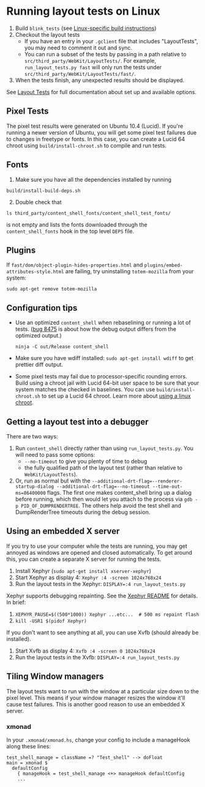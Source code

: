 # Running layout tests on Linux

1.  Build `blink_tests` (see [Linux-specific build instructions](https://chromium.googlesource.com/chromium/src/+/master/docs/linux_build_instructions.md))
1.  Checkout the layout tests
    *   If you have an entry in your `.gclient` file that includes
        "LayoutTests", you may need to comment it out and sync.
    *   You can run a subset of the tests by passing in a path relative to
        `src/third_party/WebKit/LayoutTests/`.  For example,
        `run_layout_tests.py fast` will only run the tests under
        `src/third_party/WebKit/LayoutTests/fast/`.
1.  When the tests finish, any unexpected results should be displayed.

See [Layout Tests](testing/layout_tests.md)
for full documentation about set up and available options.

## Pixel Tests

The pixel test results were generated on Ubuntu 10.4 (Lucid). If you're running
a newer version of Ubuntu, you will get some pixel test failures due to changes
in freetype or fonts.  In this case, you can create a Lucid 64 chroot using
`build/install-chroot.sh` to compile and run tests.

## Fonts

1.  Make sure you have all the dependencies installed by running

```shell
build/install-build-deps.sh
```

2.  Double check that

```shell
ls third_party/content_shell_fonts/content_shell_test_fonts/
```

is not empty and lists the fonts downloaded through the `content_shell_fonts`
hook in the top level `DEPS` file.

## Plugins

If `fast/dom/object-plugin-hides-properties.html` and
`plugins/embed-attributes-style.html` are failing, try uninstalling
`totem-mozilla` from your system:

    sudo apt-get remove totem-mozilla

## Configuration tips

*   Use an optimized `content_shell` when rebaselining or running a lot of
    tests. ([bug 8475](https://crbug.com/8475) is about how the debug output
    differs from the optimized output.)

    `ninja -C out/Release content_shell`

*   Make sure you have wdiff installed: `sudo apt-get install wdiff` to get
    prettier diff output.
*   Some pixel tests may fail due to processor-specific rounding errors. Build
    using a chroot jail with Lucid 64-bit user space to be sure that your system
    matches the checked in baselines.  You can use `build/install-chroot.sh` to
    set up a Lucid 64 chroot. Learn more about
    [using a linux chroot](using_a_linux_chroot.md).

## Getting a layout test into a debugger

There are two ways:

1.  Run `content_shell` directly rather than using `run_layout_tests.py`. You
    will need to pass some options:
    *   `--no-timeout` to give you plenty of time to debug
    *   the fully qualified path of the layout test (rather than relative to
        `WebKit/LayoutTests`).
1.  Or, run as normal but with the
    `--additional-drt-flag=--renderer-startup-dialog
    --additional-drt-flag=--no-timeout --time-out-ms=86400000` flags. The first
    one makes content\_shell bring up a dialog before running, which then would
    let you attach to the process via `gdb -p PID_OF_DUMPRENDERTREE`. The others
    help avoid the test shell and DumpRenderTree timeouts during the debug
    session.

## Using an embedded X server

If you try to use your computer while the tests are running, you may get annoyed
as windows are opened and closed automatically.  To get around this, you can
create a separate X server for running the tests.

1.  Install Xephyr (`sudo apt-get install xserver-xephyr`)
1.  Start Xephyr as display 4: `Xephyr :4 -screen 1024x768x24`
1.  Run the layout tests in the Xephyr: `DISPLAY=:4 run_layout_tests.py`

Xephyr supports debugging repainting. See the
[Xephyr README](http://cgit.freedesktop.org/xorg/xserver/tree/hw/kdrive/ephyr/README)
for details. In brief:

1.  `XEPHYR_PAUSE=$((500*1000)) Xephyr ...etc...  # 500 ms repaint flash`
1.  `kill -USR1 $(pidof Xephyr)`

If you don't want to see anything at all, you can use Xvfb (should already be
installed).

1.  Start Xvfb as display 4: `Xvfb :4 -screen 0 1024x768x24`
1.  Run the layout tests in the Xvfb: `DISPLAY=:4 run_layout_tests.py`

## Tiling Window managers

The layout tests want to run with the window at a particular size down to the
pixel level.  This means if your window manager resizes the window it'll cause
test failures.  This is another good reason to use an embedded X server.

### xmonad

In your `.xmonad/xmonad.hs`, change your config to include a manageHook along
these lines:

```
test_shell_manage = className =? "Test_shell" --> doFloat
main = xmonad $
  defaultConfig
    { manageHook = test_shell_manage <+> manageHook defaultConfig
    ...
```
